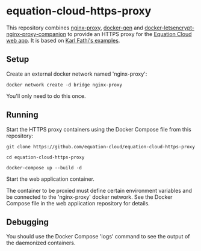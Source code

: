 # equation-cloud-https-proxy

This repository combines [nginx-proxy](https://github.com/jwilder/nginx-proxy), [docker-gen](https://github.com/jwilder/docker-gen) and [docker-letsencrypt-nginx-proxy-companion](https://github.com/JrCs/docker-letsencrypt-nginx-proxy-companion) to provide an HTTPS proxy for the [Equation Cloud web app](https://github.com/equation-cloud/equation-cloud-front-end). It is based on [Karl Fathi's examples](https://github.com/pixelfordinner/pixelcloud-docker-apps/tree/master/nginx-proxy).

## Setup
Create an external docker network named 'nginx-proxy':

```
docker network create -d bridge nginx-proxy
```

You'll only need to do this once.

## Running
Start the HTTPS proxy containers using the Docker Compose file from this repository:

```
git clone https://github.com/equation-cloud/equation-cloud-https-proxy

cd equation-cloud-https-proxy

docker-compose up --build -d
```

Start the web application container.

The container to be proxied must define certain environment variables and be connected to the 'nginx-proxy' docker network. See the Docker Compose file in the web application repository for details.

## Debugging

You should use the Docker Compose 'logs' command to see the output of the daemonized containers.
